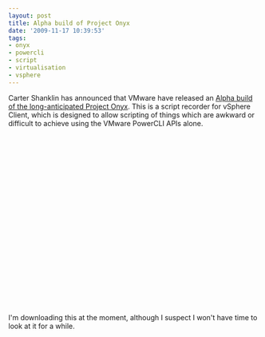 ```yaml
---
layout: post
title: Alpha build of Project Onyx
date: '2009-11-17 10:39:53'
tags:
- onyx
- powercli
- script
- virtualisation
- vsphere
---
```



Carter Shanklin has announced that VMware have released an [Alpha build of the long-anticipated Project Onyx](http://blogs.vmware.com/vipowershell/2009/11/project-onyx-is-here.html). This is a script recorder for vSphere Client, which is designed to allow scripting of things which are awkward or difficult to achieve using the VMware PowerCLI APIs alone.

<object classid="clsid:d27cdb6e-ae6d-11cf-96b8-444553540000" codebase="http://download.macromedia.com/pub/shockwave/cabs/flash/swflash.cab#version=6,0,40,0" height="344" width="425"><param name="allowFullScreen" value="true"></param><param name="allowScriptAccess" value="always"></param><param name="src" value="http://www.youtube.com/v/bANfdjuH4wk&color1=0xb1b1b1&color2=0xcfcfcf&hl=en_US&feature=player_embedded&fs=1"></param><param name="allowfullscreen" value="true"></param><param name="allowscriptaccess" value="always"></param><embed allowfullscreen="true" allowscriptaccess="always" height="344" src="http://www.youtube.com/v/bANfdjuH4wk&color1=0xb1b1b1&color2=0xcfcfcf&hl=en_US&feature=player_embedded&fs=1" type="application/x-shockwave-flash" width="425"></embed></object>

I'm downloading this at the moment, although I suspect I won't have time to look at it for a while.


